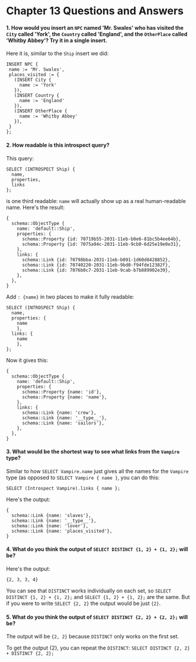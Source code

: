 # Chapter 13 Questions and Answers

#### 1. How would you insert an `NPC` named 'Mr. Swales' who has visited the `City` called 'York', the `Country` called 'England', and the `OtherPlace` called 'Whitby Abbey'? Try it in a single insert.

Here it is, similar to the `Ship` insert we did:

```
INSERT NPC {
 name := 'Mr. Swales',
 places_visited := {
   (INSERT City {
     name := 'York'
   }),
   (INSERT Country {
     name := 'England'
   }),
   (INSERT OtherPlace {
     name := 'Whitby Abbey'
   }),
 }
};
```

#### 2. How readable is this introspect query?

This query:

```
SELECT (INTROSPECT Ship) {
  name,
  properties,
  links
};
```

is one third readable: `name` will actually show up as a real human-readable name. Here's the result:

```
{
  schema::ObjectType {
    name: 'default::Ship',
    properties: {
      schema::Property {id: 70719b55-2031-11eb-b0e6-81bc5b4ee64b},
      schema::Property {id: 7075a94c-2031-11eb-9cb0-6d25e19e0e31},
    },
    links: {
      schema::Link {id: 70798bba-2031-11eb-b091-1d60d8428852},
      schema::Link {id: 70740220-2031-11eb-9bd0-f94fde12382f},
      schema::Link {id: 7076b0c7-2031-11eb-9cab-b7b889902e39},
    },
  },
}
```

Add `: {name}` in two places to make it fully readable:

```
SELECT (INTROSPECT Ship) {
  name,
  properties: {
    name
    },
  links: {
    name
    },
};
```

Now it gives this:

```
{
  schema::ObjectType {
    name: 'default::Ship',
    properties: {
      schema::Property {name: 'id'},
      schema::Property {name: 'name'},
    },
    links: {
      schema::Link {name: 'crew'},
      schema::Link {name: '__type__'},
      schema::Link {name: 'sailors'},
    },
  },
}
```

#### 3. What would be the shortest way to see what links from the `Vampire` type?

Similar to how `SELECT Vampire.name` just gives all the names for the `Vampire` type (as opposed to `SELECT Vampire { name }`, you can do this:

``` 
SELECT (Introspect Vampire).links { name };
```

Here's the output:

```
{
  schema::Link {name: 'slaves'},
  schema::Link {name: '__type__'},
  schema::Link {name: 'lover'},
  schema::Link {name: 'places_visited'},
}
```

#### 4. What do you think the output of `SELECT DISTINCT {1, 2} + {1, 2};` will be?

Here's the output:

```
{2, 3, 3, 4}
```

You can see that `DISTINCT` works individually on each set, so `SELECT DISTINCT {1, 2} + {1, 2};` and `SELECT {1, 2} + {1, 2};` are the same. But if you were to write `SELECT {2, 2}` the output would be just `{2}`.

#### 5. What do you think the output of `SELECT DISTINCT {2, 2} + {2, 2};` will be?

The output will be `{2, 2}` because `DISTINCT` only works on the first set.

To get the output {2}, you can repeat the `DISTINCT`: `SELECT DISTINCT {2, 2} + DISTINCT {2, 2};`
